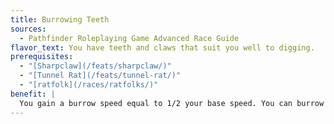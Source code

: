 ```yaml
---
title: Burrowing Teeth
sources:
  - Pathfinder Roleplaying Game Advanced Race Guide
flavor_text: You have teeth and claws that suit you well to digging.
prerequisites:
  - "[Sharpclaw](/feats/sharpclaw/)"
  - "[Tunnel Rat](/feats/tunnel-rat/)"
  - "[ratfolk](/races/ratfolks/)"
benefit: |
  You gain a burrow speed equal to 1/2 your base speed. You can burrow through sand, dirt, clay, gravel, or similar materials, but not solid stone. You do not leave a hole behind, nor is your passage marked on the surface.
---
```


